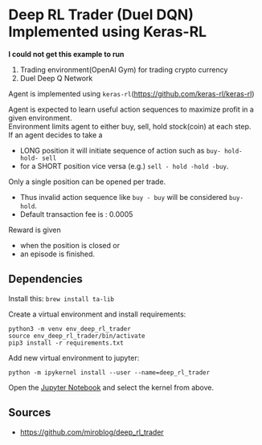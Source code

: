 # Deep RL Trader (Duel DQN) Implemented using Keras-RL

**I could not get this example to run**

1. Trading environment(OpenAI Gym) for trading crypto currency  
2. Duel Deep Q Network  

Agent is implemented using `keras-rl`(https://github.com/keras-rl/keras-rl)     

Agent is expected to learn useful action sequences to maximize profit in a given environment.  
Environment limits agent to either buy, sell, hold stock(coin) at each step.  
If an agent decides to take a   
* LONG position it will initiate sequence of action such as `buy- hold- hold- sell`    
* for a SHORT position vice versa (e.g.) `sell - hold -hold -buy`.    

Only a single position can be opened per trade.
* Thus invalid action sequence like `buy - buy` will be considered `buy- hold`.   
* Default transaction fee is : 0.0005  

Reward is given
* when the position is closed or
* an episode is finished.  

## Dependencies

Install this: `brew install ta-lib`

Create a virtual environment and install requirements:

```
python3 -m venv env_deep_rl_trader
source env_deep_rl_trader/bin/activate
pip3 install -r requirements.txt
```

Add new virtual environment to jupyter:

```
python -m ipykernel install --user --name=deep_rl_trader
```

Open the [Jupyter Notebook](run.ipynb) and select the kernel from above.

## Sources

- https://github.com/miroblog/deep_rl_trader
